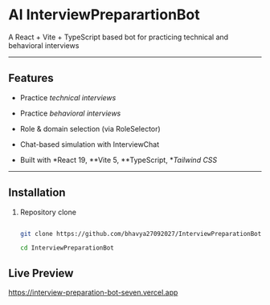 # AI InterviewPreparartionBot

A React + Vite + TypeScript based bot for practicing technical and behavioral interviews


---

##  Features

- Practice *technical interviews*

- Practice *behavioral interviews*

- Role & domain selection (via RoleSelector)

- Chat-based simulation with InterviewChat

- Built with *React 19, **Vite 5, **TypeScript, **Tailwind CSS*

---


##  Installation



1. Repository clone

   ```bash

   git clone https://github.com/bhavya27092027/InterviewPreparationBot.git

   cd InterviewPreparationBot

## Live Preview
https://interview-preparation-bot-seven.vercel.app
